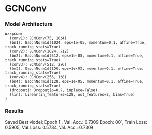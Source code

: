 # GCNConv

### Model Architecture

    DeepGNN(
      (conv1): GCNConv(75, 1024)
      (bn1): BatchNorm1d(1024, eps=1e-05, momentum=0.1, affine=True, track_running_stats=True)
      (conv2): GCNConv(1024, 512)
      (bn2): BatchNorm1d(512, eps=1e-05, momentum=0.1, affine=True, track_running_stats=True)
      (conv3): GCNConv(512, 256)
      (bn3): BatchNorm1d(256, eps=1e-05, momentum=0.1, affine=True, track_running_stats=True)
      (conv4): GCNConv(256, 128)
      (bn4): BatchNorm1d(128, eps=1e-05, momentum=0.1, affine=True, track_running_stats=True)
      (dropout): Dropout(p=0.5, inplace=False)
      (lin): Linear(in_features=128, out_features=2, bias=True)
    )

### Results

Saved Best Model: Epoch 11, Val. Acc.: 0.7309
Epoch: 001, Train Loss: 0.5905, Val. Loss: 0.5734, Val. Acc.: 0.7309
